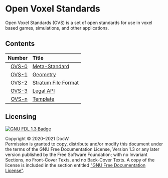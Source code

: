 # Open Voxel Standards

Open Voxel Standards (OVS) is a set of open standards for use in voxel
based games, simulations, and other applications.

## Contents

|  Number | Title                        |
| ------: | :--------------------------- |
| [OVS-0] | [Meta-Standard][OVS-0]       |
| [OVS-1] | [Geometry][OVS-1]            |
| [OVS-2] | [Stratum File Format][OVS-2] |
| [OVS-3] | [Legal API][OVS-3]           |
| [OVS-n] | [Template][OVS-n]            |

## Licensing

[![GNU FDL 1.3 Badge]](https://www.gnu.org/licenses/fdl-1.3)

Copyright &copy; 2020&ndash;2021 DocW.\
Permission is granted to copy, distribute and/or modify this document
under the terms of the GNU Free Documentation License, Version 1.3 or
any later version published by the Free Software Foundation; with no
Invariant Sections, no Front-Cover Texts, and no Back-Cover Texts. A
copy of the license is included in the section entitled ["GNU Free
Documentation License"].

[OVS-0]: ovs-0
[OVS-1]: ovs-1
[OVS-2]: ovs-2
[OVS-3]: ovs-3.html
[OVS-n]: ovs-n
[GNU FDL 1.3 Badge]: https://img.shields.io/badge/License-FDL%20v1.3-blue.svg
["GNU Free Documentation License"]: license.html
